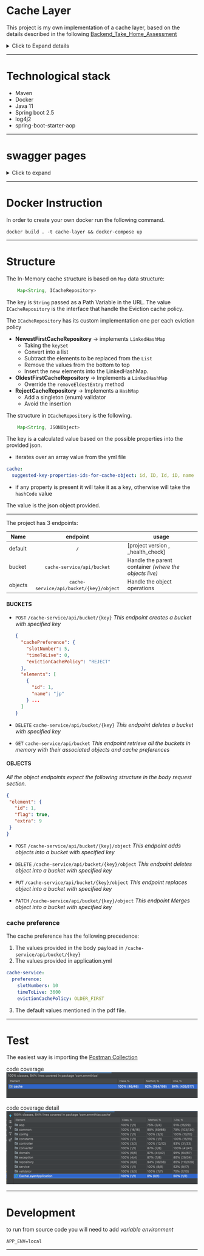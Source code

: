Cache Layer
===

This project is my own implementation of a cache layer, based on the details described in the
following [Backend_Take_Home_Assessment](Backend_Take_Home_Assessment.pdf)

<details>
<summary> Click to Expand details </summary>

> Your task is to create an in-memory cache with a REST interface.
> This cache will store JSON objects (strings) in the server’s memory that can be accessed via the API.
> For simplicity the server is single-threaded. The cache accepts the following configuration parameters:

* **Number of slots (int, default 10,000)**:

      Maximum number of objects to be stored simultaneously in the server’s memory.
      If the server runs out of slots it will behave according to the **Eviction Policy setting**

* **Time-To-Live (int, default: 3600 secs):**

      Object’s default time-to-live value in seconds if no TTL is specified as part
      of a write request. If TTL is set to 0 that means store indefinitely (until an explicit DELETE request)

* **Eviction Policy (enum, default: REJECT):**

      This indicates what to do when the cache runs out of slots. The following options are:

        ○ OLDEST_FIRST: If there are no slots available the cache will evict the oldest active object and store the new object in its place 
        ○ NEWEST_FIRST: If there are no slots available the cache will evict the newest active object first and store the new object in its place 
        ○ REJECT: When the cache runs out of storage it just reject the store request

> The REST API will support the following operations:


● **GET /object/{key}**

    ○ This will return the object stored at {key} if the object is not expired. 
        ○ Returns 
                  ■ 200: If the object is found and not-expired 
                  ■ 404: If the object is not found or expired 

● **POST or PUT /object/{key}?ttl={ttl}**

    ○ This will insert the {object} provided in the body of the request into a slot in memory at {key}. If {ttl} is not specified it will use server’s default TTL from the config, if ttl=0 it means store indefinitely 
        ○ Returns
                  ■ 200: If the server was able to store the object 
                  ■ 507: If the server has no storage 

● **DELETE /object/{key}**

    ○ This will delete the object stored at slot {key} 
        ○ Returns 
                  ■ 200: If the object at {key} was found and removed 
                  ■ 404: If the object at {key} was not found or expired

</details>

---

Technological stack
===

* Maven
* Docker
* Java 11
* Spring boot 2.5
* log4j2
* spring-boot-starter-aop

---

swagger pages
====

<details>
  <summary> Click to expand </summary>

> * http://localhost:8080/v2/api-docs

> * http://localhost:8080/swagger-ui.html

![alt text](localhost_8080_swagger-ui.html.png "Swagger Page")
</details>

---

Docker Instruction
===
In order to create your own docker run the following command.

```shell
docker build . -t cache-layer && docker-compose up
```

---
Structure
===

The In-Memory cache structure is based on `Map` data structure:

```java
    Map<String, ICacheRepository>
```
The key is `String` passed as a Path Variable in the URL.
The value `ICacheRepository` is the interface that handle the Eviction cache policy.

The `ICacheRepository` has its custom implementation one per each eviction policy  
* **NewestFirstCacheRepository** -> implements `LinkedHashMap` 
  * Taking the `keySet` 
  * Convert into a list 
  * Subtract the elements to be replaced from the `List`
  * Remove the values from the bottom to top
  * Insert the new elements into the LinkedHashMap.
* **OldestFirstCacheRepository** -> Implements a `LinkedHashMap`
  * Override the `removeEldestEntry` method
* **RejectCacheRepository** -> Implements a `HashMap`
  * Add a singleton (enum) validator
  * Avoid the insertion

The structure in `ICacheRepository` is the following.
```java
    Map<String, JSONObject>
```
The key is a calculated value based on the possible properties into the provided json.
   * iterates over an array value from the yml file
  ```yaml
  cache:
    suggested-key-properties-ids-for-cache-object: id, ID, Id, iD, name
  ```
* if any property is present it will take it as a key, otherwise will take the `hashCode` value

The value is the json object provided.

---

The project has 3 endpoints:

| Name        | endpoint                                |usage  |
| ------------|:---------------------------------------:| -----|
| default     | `/`                                     | [project version , _health_check] |
| bucket      | `cache-service/api/bucket`              | Handle the parent container _(where the objects live)_  |
| objects     | `cache-service/api/bucket/{key}/object` | Handle the object operations |

#### BUCKETS

* `POST` `/cache-service/api/bucket/{key}`
  _This endpoint creates a bucket with specified key_
  ```json
  {
    "cachePreference": {
      "slotNumber": 5,
      "timeToLive": 0,
      "evictionCachePolicy": "REJECT"
    },
    "elements": [
      {
        "id": 1,
        "name": "jp"
      } ...
    ]
  }
  ```
* `DELETE` `cache-service/api/bucket/{key}`
  _This endpoint deletes a bucket with specified key_

* `GET` `cache-service/api/bucket`
  _This endpoint retrieve all the buckets in memory with their associated objects and cache preferences_

#### OBJECTS

_All the object endpoints expect the following structure in the body request section._

   ```json
  {
    "element": {
      "id": 1,
      "flag": true,
      "extra": 9
    }
}
   ```

* `POST` `/cache-service/api/bucket/{key}/object`
  _This endpoint adds objects into a bucket with specified key_

* `DELETE` `/cache-service/api/bucket/{key}/object`
  _This endpoint deletes object into a bucket with specified key_

* `PUT` `/cache-service/api/bucket/{key}/object`
  _This endpoint replaces object into a bucket with specified key_

* `PATCH` `/cache-service/api/bucket/{key}/object`
  _This endpoint Merges object into a bucket with specified key_


### cache preference
The cache preference has the following precedence:
1. The values provided in the body payload in `/cache-service/api/bucket/{key}`
2. The values provided in application.yml
  ```yaml
cache-service:
    preference:
      slotNumbers: 10
      timeToLive: 3600
      evictionCachePolicy: OLDER_FIRST
  ```
3. The default values mentioned in the pdf file.

---
Test
===
The easiest way is importing the [Postman Collection ](Postman-Collection/Cache-API.postman_collection.json)

code coverage
![alt text](Code-Coverage.png "Code Coverage")

code coverage detail
![alt text](Code-Coverage-Detailed.png "Code Coverage detail")

---
Development
===
to run from source code you will need to add _variable environment_

```
APP_ENV=local
```

---